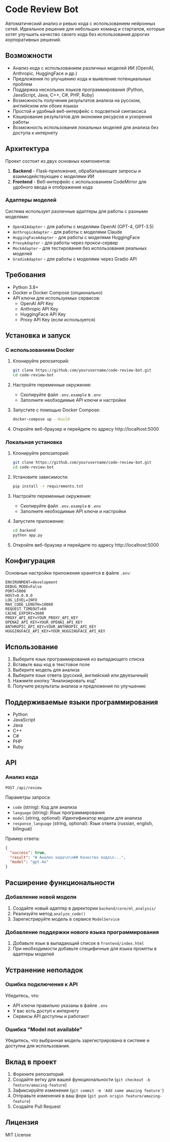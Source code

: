 # Code Review Bot

Автоматический анализ и ревью кода с использованием нейронных сетей. Идеальное решение для небольших команд и стартапов, которые хотят улучшить качество своего кода без использования дорогих корпоративных решений.

## Возможности

- Анализ кода с использованием различных моделей ИИ (OpenAI, Anthropic, HuggingFace и др.)
- Предложения по улучшению кода и выявление потенциальных проблем
- Поддержка нескольких языков программирования (Python, JavaScript, Java, C++, C#, PHP, Ruby)
- Возможность получения результатов анализа на русском, английском или обоих языках
- Простой и удобный веб-интерфейс с подсветкой синтаксиса
- Кэширование результатов для экономии ресурсов и ускорения работы
- Возможность использования локальных моделей для анализа без доступа к интернету

## Архитектура

Проект состоит из двух основных компонентов:

1. **Backend** - Flask-приложение, обрабатывающее запросы и взаимодействующее с моделями ИИ
2. **Frontend** - Веб-интерфейс с использованием CodeMirror для удобного ввода и отображения кода

### Адаптеры моделей

Система использует различные адаптеры для работы с разными моделями:

- `OpenAIAdapter` - для работы с моделями OpenAI (GPT-4, GPT-3.5)
- `AnthropicAdapter` - для работы с моделями Claude
- `HuggingFaceAdapter` - для работы с моделями HuggingFace
- `ProxyAdapter` - для работы через прокси-сервер
- `MockAdapter` - для тестирования без использования реальных моделей
- `GradioAdapter` - для работы с моделями через Gradio API

## Требования

- Python 3.8+
- Docker и Docker Compose (опционально)
- API ключи для используемых сервисов:
  - OpenAI API Key
  - Anthropic API Key
  - HuggingFace API Key
  - Proxy API Key (если используется)

## Установка и запуск

### С использованием Docker

1. Клонируйте репозиторий:
   ```bash
   git clone https://github.com/yourusername/code-review-bot.git
   cd code-review-bot
   ```
   
2. Настройте переменные окружения:
   - Скопируйте файл `.env.example` в `.env`
   - Заполните необходимые API ключи и настройки
   
3. Запустите с помощью Docker Compose:
   ```bash
   docker-compose up --build
   ```
   
4. Откройте веб-браузер и перейдите по адресу http://localhost:5000

### Локальная установка

1. Клонируйте репозиторий:
   ```bash
   git clone https://github.com/yourusername/code-review-bot.git
   cd code-review-bot
   ```
   
2. Установите зависимости:
   ```bash
   pip install -r requirements.txt
   ```
   
3. Настройте переменные окружения:
   - Скопируйте файл `.env.example` в `.env`
   - Заполните необходимые API ключи и настройки
   
4. Запустите приложение:
   ```bash
   cd backend
   python app.py
   ```
   
5. Откройте веб-браузер и перейдите по адресу http://localhost:5000

## Конфигурация

Основные настройки приложения хранятся в файле `.env`:

```plaintext
ENVIRONMENT=development
DEBUG_MODE=False
PORT=5000
HOST=0.0.0.0
LOG_LEVEL=INFO
MAX_CODE_LENGTH=10000
REQUEST_TIMEOUT=60
CACHE_EXPIRY=3600
PROXY_API_KEY=YOUR_PROXY_API_KEY
OPENAI_API_KEY=YOUR_OPENAI_API_KEY
ANTHROPIC_API_KEY=YOUR_ANTHROPIC_API_KEY
HUGGINGFACE_API_KEY=YOUR_HUGGINGFACE_API_KEY
```

## Использование

1. Выберите язык программирования из выпадающего списка
2. Вставьте ваш код в текстовое поле
3. Выберите модель для анализа
4. Выберите язык ответа (русский, английский или двуязычный)
5. Нажмите кнопку "Анализировать код"
6. Получите результаты анализа и предложения по улучшению

## Поддерживаемые языки программирования

- Python
- JavaScript
- Java
- C++
- C#
- PHP
- Ruby

## API

### Анализ кода

```plaintext
POST /api/review
```

Параметры запроса:

- `code` (string): Код для анализа
- `language` (string): Язык программирования
- `model` (string, optional): Идентификатор модели для анализа
- `response_language` (string, optional): Язык ответа (russian, english, bilingual)

Пример ответа:

```json
{
  "success": true,
  "result": "# Анализ кода\n\n## Качество кода\n...",
  "model": "gpt-4o"
}
```

## Расширение функциональности

### Добавление новой модели

1. Создайте новый адаптер в директории `backend/core/ml_analysis/`
2. Реализуйте метод `analyze_code()`
3. Зарегистрируйте модель в сервисе `ModelService`

### Добавление поддержки нового языка программирования

1. Добавьте язык в выпадающий список в `frontend/index.html`
2. При необходимости добавьте специфичные для языка промпты в адаптеры моделей

## Устранение неполадок

### Ошибка подключения к API

Убедитесь, что:

- API ключи правильно указаны в файле `.env`
- У вас есть доступ к интернету
- Сервисы API доступны и работают

### Ошибка "Model not available"

Убедитесь, что выбранная модель зарегистрирована в системе и доступна для использования.

## Вклад в проект

1. Форкните репозиторий
2. Создайте ветку для вашей функциональности (`git checkout -b feature/amazing-feature`)
3. Зафиксируйте изменения (`git commit -m 'Add some amazing feature'`)
4. Отправьте изменения в ваш форк (`git push origin feature/amazing-feature`)
5. Создайте Pull Request

## Лицензия

MIT License
